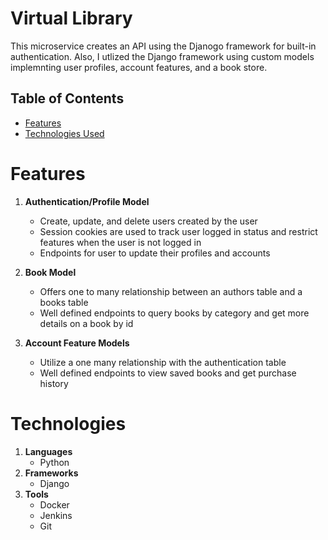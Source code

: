 # Virtual Library
This microservice creates an API using the Djanogo framework for built-in authentication.  Also, I utlized the Django framework using custom models implemnting user profiles, account features, and a book store. 

## Table of Contents
- [Features](#features)
- [Technologies Used](#technologies)

# Features

1. **Authentication/Profile Model**
   - Create, update, and delete users created by the user
   - Session cookies are used to track user logged in status and restrict features when the user is not logged in
   - Endpoints for user to update their profiles and accounts

2. **Book Model**
   - Offers one to many relationship between an authors table and a books table
   - Well defined endpoints to query books by category and get more details on a book by id
  
3. **Account Feature Models**
   - Utilize a one many relationship with the authentication table
   - Well defined endpoints to view saved books and get purchase history
      
# **Technologies**

1. **Languages**
   - Python
2. **Frameworks**
   - Django
3. **Tools**
   - Docker
   - Jenkins
   - Git
  

